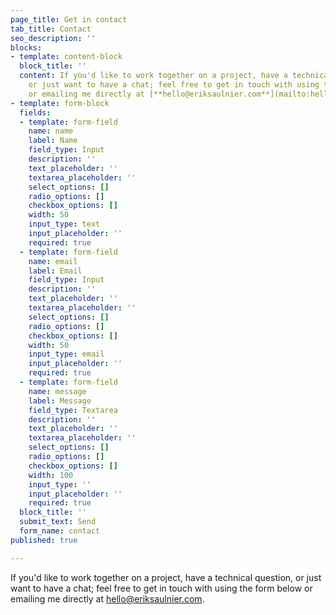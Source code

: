 ```yaml
---
page_title: Get in contact
tab_title: Contact
seo_description: ''
blocks:
- template: content-block
  block_title: ''
  content: If you'd like to work together on a project, have a technical question,
    or just want to have a chat; feel free to get in touch with using the form below
    or emailing me directly at [**hello@eriksaulnier.com**](mailto:hello@eriksaulnier.com).
- template: form-block
  fields:
  - template: form-field
    name: name
    label: Name
    field_type: Input
    description: ''
    text_placeholder: ''
    textarea_placeholder: ''
    select_options: []
    radio_options: []
    checkbox_options: []
    width: 50
    input_type: text
    input_placeholder: ''
    required: true
  - template: form-field
    name: email
    label: Email
    field_type: Input
    description: ''
    text_placeholder: ''
    textarea_placeholder: ''
    select_options: []
    radio_options: []
    checkbox_options: []
    width: 50
    input_type: email
    input_placeholder: ''
    required: true
  - template: form-field
    name: message
    label: Message
    field_type: Textarea
    description: ''
    text_placeholder: ''
    textarea_placeholder: ''
    select_options: []
    radio_options: []
    checkbox_options: []
    width: 100
    input_type: ''
    input_placeholder: ''
    required: true
  block_title: ''
  submit_text: Send
  form_name: contact
published: true

---
```

If you'd like to work together on a project, have a technical question, or just want to have a chat; feel free to get in touch with using the form below or emailing me directly at [hello@eriksaulnier.com](mailto:hello@eriksaulnier.com "Email me").